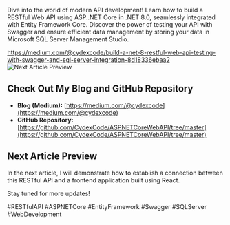 Dive into the world of modern API development! Learn how to build a RESTful Web API using ASP..NET Core in .NET 8.0, seamlessly integrated with Entity Framework Core. Discover the power of testing your API with Swagger and ensure efficient data management by storing your data in Microsoft SQL Server Management Studio. 


https://medium.com/@cydexcode/build-a-net-8-restful-web-api-testing-with-swagger-and-sql-server-integration-8d18336ebaa2
![Next Article Preview](preview.png)

## Check Out My Blog and GitHub Repository

- **Blog (Medium):** [https://medium.com/@cydexcode](https://medium.com/@cydexcode)
- **GitHub Repository:** [https://github.com/CydexCode/ASPNETCoreWebAPI/tree/master](https://github.com/CydexCode/ASPNETCoreWebAPI/tree/master)

## Next Article Preview

In the next article, I will demonstrate how to establish a connection between this RESTful API and a frontend application built using React.

Stay tuned for more updates!



#RESTfulAPI #ASPNETCore #EntityFramework #Swagger #SQLServer #WebDevelopment
